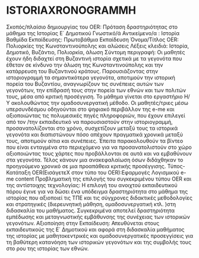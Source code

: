 # ISTORIAXRONOGRAMMH
Σκοπός/πλαίσιο δημιουργίας του OER: Πρόταση δραστηριότητας στο μάθημα της Ιστορίας Ε΄ Δημοτικού
Γνωστικό/ά Αντικείμενο/α : Ιστορία
Βαθμίδα Εκπαίδευσης: Πρωτοβάθμια Εκπαίδευση
Όνομα/Τίτλος OER: Πολιορκίες της Κωνσταντινούπολης και αλώσεις
Λέξεις κλειδιά: Ιστορία, Δημοτικό, Βυζάντιο, Πολιορκία, άλωση
Σύντομη περιγραφή:  Οι μαθητές έχουν ήδη διδαχτεί στη Βυζαντινή  ιστορία σχετικά με τα γεγονότα που έθεταν σε κίνδυνο την άλωση της Κωνσταντινούπολης και την κατάρρευση του Βυζαντινού κράτους. Παρουσιάζοντας στην ιστοριογραμμή τα σημαντικότερα   γεγονότα, αποτιμούν την ιστορική πορεία του Βυζαντίου, αναγνωρίζουν τις συνέπειες αυτών των γεγονότων, την επίδρασή τους στην πορεία των εθνών και των πολιτών τους, μέσα από κριτική προσέγγιση. Το μάθημα γίνεται στο εργαστήριο Η/Υ ακολουθώντας την ομαδοσυνεργατική μέθοδο. 
Οι μαθητές/τριες  μέσω υπερσυνδέσμου οδηγούνται στο ψηφιακό περιβάλλον της e-me και αξιοποιώντας τις πολυμεσικές πηγές πληροφοριών, που έχουν επιλεγεί από τον /την εκπαιδευτικό να παρουσιαστούν στην ιστοριογραμμή, προσανατολίζονται στο χρόνο, συσχετίζουν μεταξύ τους τα ιστορικά γεγονότα και διαπιστώνουν πόσο απέχουν πραγματικά χρονικά μεταξύ τους, αποτιμούν αίτια και συνέπειες. Έπειτα παρακολουθούν τα βίντεο που είναι ενταγμένα στο περιεχόμενο για να προσανατολιστούν στο χώρο αξιοποιώντας τους χάρτες που προβάλλονται σε αυτά και να εμβαθύνουν στα γεγονότα. Τέλος κάνουν μια ανακεφαλαίωση όσων διδάχθηκαν το προηγούμενο χρονικό σε μια προαπάθεια κριτικής προσέγγισης.
Τύπος-Κατάταξη OER(ΕισάγετεΧ στον τύπο του OER):Εφαρμογές Λογισμικού 	    e-me content
Προβληματική της επιλογής του συγκεκριμένου τύπου OER και της αντίστοιχης τεχνολογίας: 
Η επιλογή του ανοιχτού εκπαιδευτικού πόρου έγινε για να δώσει ένα υπόδειγμα δραστηριότητα στο μάθημα της ιστορίας που αξιοποιεί τις ΤΠΕ και τις σύγχρονες διδακτικές μεθοδολογίες και στρατηγικές (διερευνητική μάθηση, ομαδοσυνεργατική κτλ. )στη διδασκαλία του μαθήματος. Συγκεκριμένα αποτελεί δραστηριότητα εμπέδωσης  και μεταγνωστικής εμβάθυνσης της συνέχειας των ιστορικών γεγονότων.
Αξιοποίηση στην Εκπαίδευση: 
Απευθύνεται στους εκπαιδευτικούς της Ε΄ Δημοτικού και αφορά στη διδασκαλία μαθήματος της ιστορίας με μαθητοκεντρικές και ομαδοσυνεργατικές προσεγγίσεις για τη βαθύτερη κατανόηση των ιστορικών γεγονότων και της συμβολής τους στο ρου της ιστορίας των εθνών.
